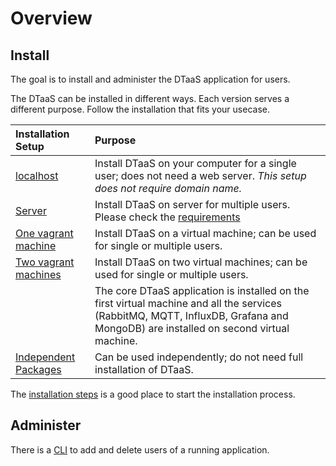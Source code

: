 # Overview

## Install

The goal is to install and administer the DTaaS application for users.

The DTaaS can be installed in different ways.
Each version serves a different purpose.
Follow the installation that fits your usecase.

| Installation Setup | Purpose |
|:-----|:-----|
| [localhost](./localhost.md) | Install DTaaS on your computer for a single user; does not need a web server. _This setup does not require domain name._ |
| [Server](./host.md) | Install DTaaS on server for multiple users. Please check the [requirements](requirements.md) |
| [One vagrant machine](vagrant/single-machine.md) | Install DTaaS on a virtual machine; can be used for single or multiple users. |
| [Two vagrant machines](vagrant/two-machines.md) | Install DTaaS on two virtual machines; can be used for single or multiple users. |
|   | The core DTaaS application is installed on the first virtual machine and all the services (RabbitMQ, MQTT, InfluxDB, Grafana and MongoDB) are installed on second virtual machine. |
| [Independent Packages](packages.md) | Can be used independently; do not need full installation of DTaaS. |

The [installation steps](steps.md) is a good place to start the installation process.

## Administer

There is a [CLI](cli.md) to add and delete users of a running application.
